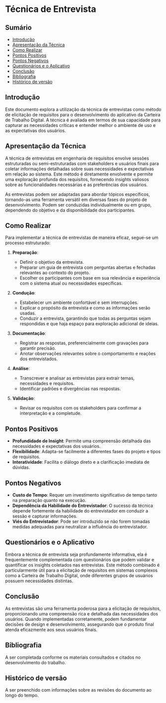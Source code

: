 # Técnica de Entrevista

## Sumário
- [Introdução](#Introdução)
- [Apresentação da Técnica](#Apresentação-da-Técnica)
- [Como Realizar](#Como-Realizar)
- [Pontos Positivos](#Pontos-Positivos)
- [Pontos Negativos](#Pontos-Negativos)
- [Questionários e o Aplicativo](#Questionários-e-o-Aplicativo)
- [Conclusão](#Conclusão)
- [Bibliografia](#Bibliografia)
- [Histórico de versão](#Histórico-de-versão)

## Introdução

Este documento explora a utilização da técnica de entrevistas como método de elicitação de requisitos para o desenvolvimento do aplicativo da Carteira de Trabalho Digital. A técnica é avaliada em termos de sua capacidade para capturar as necessidades críticas e entender melhor o ambiente de uso e as expectativas dos usuários.

## Apresentação da Técnica

A técnica de entrevistas em engenharia de requisitos envolve sessões estruturadas ou semi-estruturadas com stakeholders e usuários finais para coletar informações detalhadas sobre suas necessidades e expectativas em relação ao sistema. Este método é diretamente envolvente e permite uma exploração profunda dos requisitos, fornecendo insights valiosos sobre as funcionalidades necessárias e as preferências dos usuários.

As entrevistas podem ser adaptadas para abordar tópicos específicos, tornando-as uma ferramenta versátil em diversas fases do projeto de desenvolvimento. Podem ser conduzidas individualmente ou em grupo, dependendo do objetivo e da disponibilidade dos participantes.

## Como Realizar

Para implementar a técnica de entrevistas de maneira eficaz, segue-se um processo estruturado:

1. **Preparação**:
   - Definir o objetivo da entrevista.
   - Preparar um guia de entrevista com perguntas abertas e fechadas relevantes ao contexto do projeto.
   - Escolher os participantes com base em sua relevância e experiência com o sistema atual ou necessidades específicas.

2. **Condução**:
   - Estabelecer um ambiente confortável e sem interrupções.
   - Explicar o propósito da entrevista e como as informações serão usadas.
   - Conduzir a entrevista, garantindo que todas as perguntas sejam respondidas e que haja espaço para exploração adicional de ideias.

3. **Documentação**:
   - Registrar as respostas, preferencialmente com gravações para garantir precisão.
   - Anotar observações relevantes sobre o comportamento e reações dos entrevistados.

4. **Análise**:
   - Transcrever e analisar as entrevistas para extrair temas, necessidades e requisitos.
   - Identificar padrões e divergências nas respostas.

5. **Validação**:
   - Revisar os requisitos com os stakeholders para confirmar a interpretação e a completude.

## Pontos Positivos

- **Profundidade de Insight**: Permite uma compreensão detalhada das necessidades e expectativas dos usuários.
- **Flexibilidade**: Adapta-se facilmente a diferentes fases do projeto e tipos de requisitos.
- **Interatividade**: Facilita o diálogo direto e a clarificação imediata de dúvidas.

## Pontos Negativos

- **Custo de Tempo**: Requer um investimento significativo de tempo tanto na preparação quanto na execução.
- **Dependência da Habilidade do Entrevistador**: O sucesso da técnica depende fortemente da habilidade do entrevistador em conduzir a sessão e capturar informações.
- **Viés do Entrevistador**: Pode ser introduzido se não forem tomadas medidas adequadas para neutralizar a influência do entrevistador.

## Questionários e o Aplicativo

Embora a técnica de entrevista seja profundamente informativa, ela é frequentemente complementada com questionários que podem validar e quantificar os insights coletados nas entrevistas. Este método combinado é particularmente útil para a elicitação de requisitos em sistemas complexos como a Carteira de Trabalho Digital, onde diferentes grupos de usuários possuem necessidades distintas.

## Conclusão

As entrevistas são uma ferramenta poderosa para a elicitação de requisitos, proporcionando uma compreensão rica e detalhada das necessidades dos usuários. Quando implementadas corretamente, podem fundamentar decisões de design e desenvolvimento, assegurando que o produto final atenda eficazmente aos seus usuários finais.

## Bibliografia

A ser completada conforme os materiais consultados e citados no desenvolvimento do trabalho.

## Histórico de versão

A ser preenchido com informações sobre as revisões do documento ao longo do tempo.
